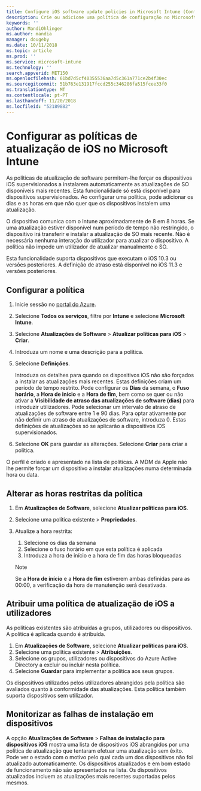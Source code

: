```yaml
---
title: Configure iOS software update policies in Microsoft Intune (Configurar as políticas de atualização de software iOS no Microsoft Intune) – Azure | Microsoft Docs
description: Crie ou adicione uma política de configuração no Microsoft Intune para restringir a instalação automática de atualizações de software em dispositivos iOS geridos ou supervisionados pelo Intune. Pode selecionar as datas e as horas em que as atualizações não serão instaladas. Também pode atribuir esta política a grupos, utilizadores ou dispositivos e verificar a existência de falhas de instalação.
keywords: ''
author: MandiOhlinger
ms.author: mandia
manager: dougeby
ms.date: 10/11/2018
ms.topic: article
ms.prod: ''
ms.service: microsoft-intune
ms.technology: ''
search.appverid: MET150
ms.openlocfilehash: 61bd7d5cf40355536aa7d5c361a771ce2b4f30ec
ms.sourcegitcommit: 51b763e131917fccd255c346286fa515fcee33f0
ms.translationtype: MT
ms.contentlocale: pt-PT
ms.lasthandoff: 11/20/2018
ms.locfileid: "52189882"
---
```

# <a name="configure-ios-update-policies-in-intune"></a>Configurar as políticas de atualização de iOS no Microsoft Intune

As políticas de atualização de software permitem-lhe forçar os dispositivos iOS supervisionados a instalarem automaticamente as atualizações de SO disponíveis mais recentes. Esta funcionalidade só está disponível para dispositivos supervisionados. Ao configurar uma política, pode adicionar os dias e as horas em que não quer que os dispositivos instalem uma atualização. 

O dispositivo comunica com o Intune aproximadamente de 8 em 8 horas. Se uma atualização estiver disponível num período de tempo não restringido, o dispositivo irá transferir e instalar a atualização de SO mais recente. Não é necessária nenhuma interação do utilizador para atualizar o dispositivo. A política não impede um utilizador de atualizar manualmente o SO.

Esta funcionalidade suporta dispositivos que executam o iOS 10.3 ou versões posteriores. A definição de atraso está disponível no iOS 11.3 e versões posteriores.

## <a name="configure-the-policy"></a>Configurar a política
1. Inicie sessão no [portal do Azure](https://portal.azure.com).
2. Selecione **Todos os serviços**, filtre por **Intune** e selecione **Microsoft Intune**.
3. Selecione **Atualizações de Software** > **Atualizar políticas para iOS** > **Criar**.
4. Introduza um nome e uma descrição para a política.
5. Selecione **Definições**. 

    Introduza os detalhes para quando os dispositivos iOS não são forçados a instalar as atualizações mais recentes. Estas definições criam um período de tempo restrito. Pode configurar os **Dias** da semana, o **Fuso horário**, a **Hora de início** e a **Hora de fim**, bem como se quer ou não ativar a **Visibilidade de atraso das atualizações de software (dias)** para introduzir utilizadores. Pode selecionar um intervalo de atraso de atualizações de software entre 1 e 90 dias. Para optar ativamente por não definir um atraso de atualizações de software, introduza 0. Estas definições de atualizações só se aplicarão a dispositivos iOS supervisionados.

6. Selecione **OK** para guardar as alterações. Selecione **Criar** para criar a política.

O perfil é criado e apresentado na lista de políticas. A MDM da Apple não lhe permite forçar um dispositivo a instalar atualizações numa determinada hora ou data. 

## <a name="change-the-restricted-times-for-the-policy"></a>Alterar as horas restritas da política

1. Em **Atualizações de Software**, selecione **Atualizar políticas para iOS**.
2. Selecione uma política existente > **Propriedades**.
3. Atualize a hora restrita:

    1. Selecione os dias da semana
    2. Selecione o fuso horário em que esta política é aplicada
    3. Introduza a hora de início e a hora de fim das horas bloqueadas

    > [!NOTE]
    > Se a **Hora de início** e a **Hora de fim** estiverem ambas definidas para as 00:00, a verificação da hora de manutenção será desativada.

## <a name="assign-the-policy-to-users"></a>Atribuir uma política de atualização de iOS a utilizadores

As políticas existentes são atribuídas a grupos, utilizadores ou dispositivos. A política é aplicada quando é atribuída.

1. Em **Atualizações de Software**, selecione **Atualizar políticas para iOS**.
2. Selecione uma política existente > **Atribuições**. 
3. Selecione os grupos, utilizadores ou dispositivos do Azure Active Directory a excluir ou incluir nesta política.
4. Selecione **Guardar** para implementar a política aos seus grupos.

Os dispositivos utilizados pelos utilizadores abrangidos pela política são avaliados quanto à conformidade das atualizações. Esta política também suporta dispositivos sem utilizador.

## <a name="monitor-device-installation-failures"></a>Monitorizar as falhas de instalação em dispositivos
A opção <!-- 1352223 -->
**Atualizações de Software** > **Falhas de instalação para dispositivos iOS** mostra uma lista de dispositivos iOS abrangidos por uma política de atualização que tentaram efetuar uma atualização sem êxito. Pode ver o estado com o motivo pelo qual cada um dos dispositivos não foi atualizado automaticamente. Os dispositivos atualizados e em bom estado de funcionamento não são apresentados na lista. Os dispositivos atualizados incluem as atualizações mais recentes suportadas pelos mesmos.

